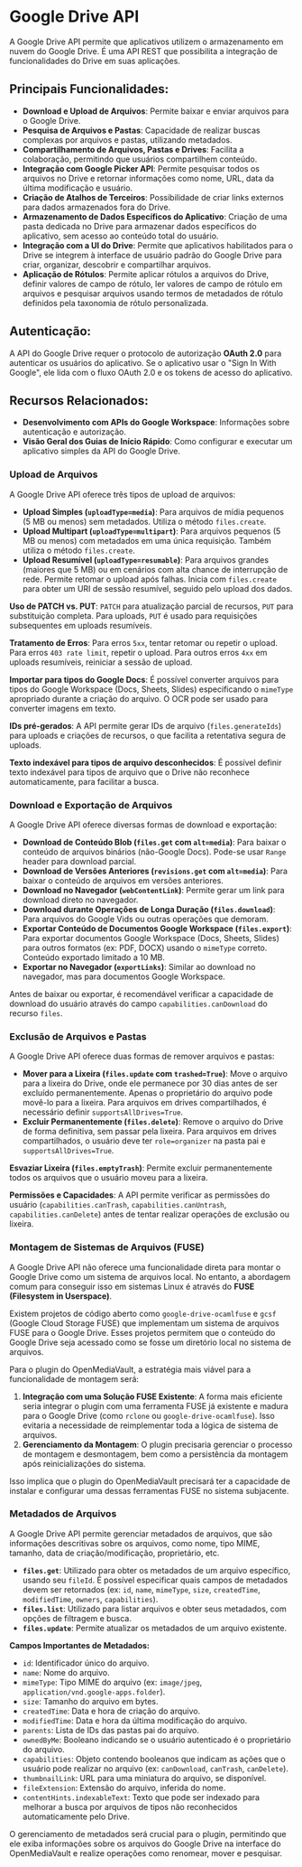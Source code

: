 # Google Drive API

A Google Drive API permite que aplicativos utilizem o armazenamento em nuvem do Google Drive. É uma API REST que possibilita a integração de funcionalidades do Drive em suas aplicações.

## Principais Funcionalidades:

- **Download e Upload de Arquivos**: Permite baixar e enviar arquivos para o Google Drive.
- **Pesquisa de Arquivos e Pastas**: Capacidade de realizar buscas complexas por arquivos e pastas, utilizando metadados.
- **Compartilhamento de Arquivos, Pastas e Drives**: Facilita a colaboração, permitindo que usuários compartilhem conteúdo.
- **Integração com Google Picker API**: Permite pesquisar todos os arquivos no Drive e retornar informações como nome, URL, data da última modificação e usuário.
- **Criação de Atalhos de Terceiros**: Possibilidade de criar links externos para dados armazenados fora do Drive.
- **Armazenamento de Dados Específicos do Aplicativo**: Criação de uma pasta dedicada no Drive para armazenar dados específicos do aplicativo, sem acesso ao conteúdo total do usuário.
- **Integração com a UI do Drive**: Permite que aplicativos habilitados para o Drive se integrem à interface de usuário padrão do Google Drive para criar, organizar, descobrir e compartilhar arquivos.
- **Aplicação de Rótulos**: Permite aplicar rótulos a arquivos do Drive, definir valores de campo de rótulo, ler valores de campo de rótulo em arquivos e pesquisar arquivos usando termos de metadados de rótulo definidos pela taxonomia de rótulo personalizada.

## Autenticação:

A API do Google Drive requer o protocolo de autorização **OAuth 2.0** para autenticar os usuários do aplicativo. Se o aplicativo usar o "Sign In With Google", ele lida com o fluxo OAuth 2.0 e os tokens de acesso do aplicativo.

## Recursos Relacionados:

- **Desenvolvimento com APIs do Google Workspace**: Informações sobre autenticação e autorização.
- **Visão Geral dos Guias de Início Rápido**: Como configurar e executar um aplicativo simples da API do Google Drive.



### Upload de Arquivos

A Google Drive API oferece três tipos de upload de arquivos:

-   **Upload Simples (`uploadType=media`)**: Para arquivos de mídia pequenos (5 MB ou menos) sem metadados. Utiliza o método `files.create`.
-   **Upload Multipart (`uploadType=multipart`)**: Para arquivos pequenos (5 MB ou menos) com metadados em uma única requisição. Também utiliza o método `files.create`.
-   **Upload Resumível (`uploadType=resumable`)**: Para arquivos grandes (maiores que 5 MB) ou em cenários com alta chance de interrupção de rede. Permite retomar o upload após falhas. Inicia com `files.create` para obter um URI de sessão resumível, seguido pelo upload dos dados.

**Uso de PATCH vs. PUT**: `PATCH` para atualização parcial de recursos, `PUT` para substituição completa. Para uploads, `PUT` é usado para requisições subsequentes em uploads resumíveis.

**Tratamento de Erros**: Para erros `5xx`, tentar retomar ou repetir o upload. Para erros `403 rate limit`, repetir o upload. Para outros erros `4xx` em uploads resumíveis, reiniciar a sessão de upload.

**Importar para tipos do Google Docs**: É possível converter arquivos para tipos do Google Workspace (Docs, Sheets, Slides) especificando o `mimeType` apropriado durante a criação do arquivo. O OCR pode ser usado para converter imagens em texto.

**IDs pré-gerados**: A API permite gerar IDs de arquivo (`files.generateIds`) para uploads e criações de recursos, o que facilita a retentativa segura de uploads.

**Texto indexável para tipos de arquivo desconhecidos**: É possível definir texto indexável para tipos de arquivo que o Drive não reconhece automaticamente, para facilitar a busca.



### Download e Exportação de Arquivos

A Google Drive API oferece diversas formas de download e exportação:

-   **Download de Conteúdo Blob (`files.get` com `alt=media`)**: Para baixar o conteúdo de arquivos binários (não-Google Docs). Pode-se usar `Range` header para download parcial.
-   **Download de Versões Anteriores (`revisions.get` com `alt=media`)**: Para baixar o conteúdo de arquivos em versões anteriores.
-   **Download no Navegador (`webContentLink`)**: Permite gerar um link para download direto no navegador.
-   **Download durante Operações de Longa Duração (`files.download`)**: Para arquivos do Google Vids ou outras operações que demoram.
-   **Exportar Conteúdo de Documentos Google Workspace (`files.export`)**: Para exportar documentos Google Workspace (Docs, Sheets, Slides) para outros formatos (ex: PDF, DOCX) usando o `mimeType` correto. Conteúdo exportado limitado a 10 MB.
-   **Exportar no Navegador (`exportLinks`)**: Similar ao download no navegador, mas para documentos Google Workspace.

Antes de baixar ou exportar, é recomendável verificar a capacidade de download do usuário através do campo `capabilities.canDownload` do recurso `files`.



### Exclusão de Arquivos e Pastas

A Google Drive API oferece duas formas de remover arquivos e pastas:

-   **Mover para a Lixeira (`files.update` com `trashed=True`)**: Move o arquivo para a lixeira do Drive, onde ele permanece por 30 dias antes de ser excluído permanentemente. Apenas o proprietário do arquivo pode movê-lo para a lixeira. Para arquivos em drives compartilhados, é necessário definir `supportsAllDrives=True`.
-   **Excluir Permanentemente (`files.delete`)**: Remove o arquivo do Drive de forma definitiva, sem passar pela lixeira. Para arquivos em drives compartilhados, o usuário deve ter `role=organizer` na pasta pai e `supportsAllDrives=True`.

**Esvaziar Lixeira (`files.emptyTrash`)**: Permite excluir permanentemente todos os arquivos que o usuário moveu para a lixeira.

**Permissões e Capacidades**: A API permite verificar as permissões do usuário (`capabilities.canTrash`, `capabilities.canUntrash`, `capabilities.canDelete`) antes de tentar realizar operações de exclusão ou lixeira.



### Montagem de Sistemas de Arquivos (FUSE)

A Google Drive API não oferece uma funcionalidade direta para montar o Google Drive como um sistema de arquivos local. No entanto, a abordagem comum para conseguir isso em sistemas Linux é através do **FUSE (Filesystem in Userspace)**.

Existem projetos de código aberto como `google-drive-ocamlfuse` e `gcsf` (Google Cloud Storage FUSE) que implementam um sistema de arquivos FUSE para o Google Drive. Esses projetos permitem que o conteúdo do Google Drive seja acessado como se fosse um diretório local no sistema de arquivos.

Para o plugin do OpenMediaVault, a estratégia mais viável para a funcionalidade de montagem será:

1.  **Integração com uma Solução FUSE Existente**: A forma mais eficiente seria integrar o plugin com uma ferramenta FUSE já existente e madura para o Google Drive (como `rclone` ou `google-drive-ocamlfuse`). Isso evitaria a necessidade de reimplementar toda a lógica de sistema de arquivos.
2.  **Gerenciamento da Montagem**: O plugin precisaria gerenciar o processo de montagem e desmontagem, bem como a persistência da montagem após reinicializações do sistema.

Isso implica que o plugin do OpenMediaVault precisará ter a capacidade de instalar e configurar uma dessas ferramentas FUSE no sistema subjacente.



### Metadados de Arquivos

A Google Drive API permite gerenciar metadados de arquivos, que são informações descritivas sobre os arquivos, como nome, tipo MIME, tamanho, data de criação/modificação, proprietário, etc.

-   **`files.get`**: Utilizado para obter os metadados de um arquivo específico, usando seu `fileId`. É possível especificar quais campos de metadados devem ser retornados (ex: `id`, `name`, `mimeType`, `size`, `createdTime`, `modifiedTime`, `owners`, `capabilities`).
-   **`files.list`**: Utilizado para listar arquivos e obter seus metadados, com opções de filtragem e busca.
-   **`files.update`**: Permite atualizar os metadados de um arquivo existente.

**Campos Importantes de Metadados:**

-   `id`: Identificador único do arquivo.
-   `name`: Nome do arquivo.
-   `mimeType`: Tipo MIME do arquivo (ex: `image/jpeg`, `application/vnd.google-apps.folder`).
-   `size`: Tamanho do arquivo em bytes.
-   `createdTime`: Data e hora de criação do arquivo.
-   `modifiedTime`: Data e hora da última modificação do arquivo.
-   `parents`: Lista de IDs das pastas pai do arquivo.
-   `ownedByMe`: Booleano indicando se o usuário autenticado é o proprietário do arquivo.
-   `capabilities`: Objeto contendo booleanos que indicam as ações que o usuário pode realizar no arquivo (ex: `canDownload`, `canTrash`, `canDelete`).
-   `thumbnailLink`: URL para uma miniatura do arquivo, se disponível.
-   `fileExtension`: Extensão do arquivo, inferida do nome.
-   `contentHints.indexableText`: Texto que pode ser indexado para melhorar a busca por arquivos de tipos não reconhecidos automaticamente pelo Drive.

O gerenciamento de metadados será crucial para o plugin, permitindo que ele exiba informações sobre os arquivos do Google Drive na interface do OpenMediaVault e realize operações como renomear, mover e pesquisar.

